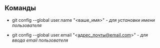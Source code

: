 ## Команды

* git config --global user.name "<ваше_имя>" - *для установки имени пользователя*

* git config --global user.email "<адрес_почты@email.com>" - *для ввода email пользователя*

